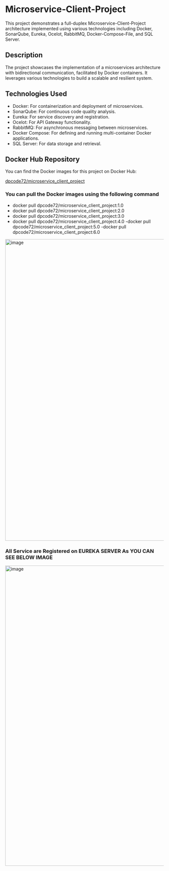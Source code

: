 # Microservice-Client-Project

This project demonstrates a full-duplex Microservice-Client-Project architecture implemented using various technologies including Docker, SonarQube, Eureka, Ocelot, RabbitMQ, Docker-Compose-File, and SQL Server.

## Description

The project showcases the implementation of a microservices architecture with bidirectional communication, facilitated by Docker containers. It leverages various technologies to build a scalable and resilient system.

## Technologies Used

- Docker: For containerization and deployment of microservices.
- SonarQube: For continuous code quality analysis.
- Eureka: For service discovery and registration.
- Ocelot: For API Gateway functionality.
- RabbitMQ: For asynchronous messaging between microservices.
- Docker Compose: For defining and running multi-container Docker applications.
- SQL Server: For data storage and retrieval.

## Docker Hub Repository

You can find the Docker images for this project on Docker Hub:

[dpcode72/microservice_client_project](https://hub.docker.com/repository/docker/dpcode72/microservice_client_project/general)

### You can pull the Docker images using the following command
- docker pull dpcode72/microservice_client_project:1.0
- docker pull dpcode72/microservice_client_project:2.0
- docker pull dpcode72/microservice_client_project:3.0
- docker pull dpcode72/microservice_client_project:4.0
-docker pull dpcode72/microservice_client_project:5.0
-docker pull dpcode72/microservice_client_project:6.0





<img width="957" alt="image" src="https://github.com/Deepak17460/Microservice-Client-Project/assets/99780500/1505139c-9398-4251-9371-5c48fa08a64c">

### All Service are Registered on EUREKA SERVER As YOU CAN SEE BELOW IMAGE

<img width="953" alt="image" src="https://github.com/Deepak17460/Microservice-Client-Project/assets/99780500/8a9898ae-2a37-4bd1-a019-e9c2b90175b4">



